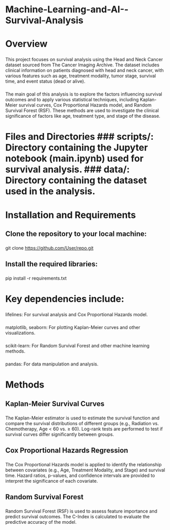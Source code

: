 # Machine-Learning-and-AI--Survival-Analysis
<h1>Overview

### 
This project focuses on survival analysis using the Head and Neck Cancer dataset sourced from The Cancer Imaging Archive. The dataset includes clinical information on patients diagnosed with head and neck cancer, with various features such as age, treatment modality, tumor stage, survival time, and event status (dead or alive).

### 
The main goal of this analysis is to explore the factors influencing survival outcomes and to apply various statistical techniques, including Kaplan-Meier survival curves, Cox Proportional Hazards model, and Random Survival Forest (RSF). These methods are used to investigate the clinical significance of factors like age, treatment type, and stage of the disease.

<h1>Files and Directories
### 
  scripts/: Directory containing the Jupyter notebook (main.ipynb) used for survival analysis.
### 
  data/: Directory containing the dataset used in the analysis.

<h1>Installation and Requirements
<h2>Clone the repository to your local machine:

### 
git clone https://github.com/User/repo.git

<h2>Install the required libraries:

### 
pip install -r requirements.txt

<h1>Key dependencies include:

### 
lifelines: For survival analysis and Cox Proportional Hazards model.

### 
matplotlib, seaborn: For plotting Kaplan-Meier curves and other visualizations.

### 
scikit-learn: For Random Survival Forest and other machine learning methods.

### 
pandas: For data manipulation and analysis.

<h1>Methods
  
<h2>Kaplan-Meier Survival Curves

  ### 
The Kaplan-Meier estimator is used to estimate the survival function and compare the survival distributions of different groups (e.g., Radiation vs. Chemotherapy, Age < 60 vs. ≥ 60). Log-rank tests are performed to test if survival curves differ significantly between groups.

<h2>Cox Proportional Hazards Regression

  ### 
  The Cox Proportional Hazards model is applied to identify the relationship between covariates (e.g., Age, Treatment Modality, and Stage) and survival time. Hazard ratios, p-values, and confidence intervals are provided to interpret the significance of each covariate.

<h2>Random Survival Forest

  ### 
  Random Survival Forest (RSF) is used to assess feature importance and predict survival outcomes. The C-Index is calculated to evaluate the predictive accuracy of the model.

